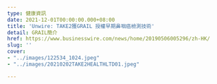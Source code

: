 ```yaml
---
type: 健康資訊
date: 2021-12-01T00:00:00.000+08:00
title: 'Unwire: TAKE2獲GRAIL 授權早期鼻咽癌檢測技術'
detail: GRAIL簡介
href: https://www.businesswire.com/news/home/20190506005296/zh-HK/
slug: ''
cover:
- "../images/122534_1024.jpeg"
- "../images/20210202TAKE2HEALTHLTD01.jpeg"

---
```


